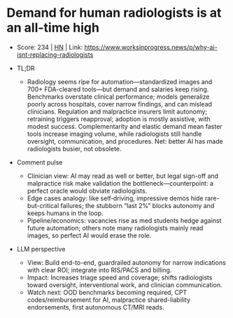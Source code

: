 # Demand for human radiologists is at an all-time high

- Score: 234 | [HN](https://news.ycombinator.com/item?id=45372335) | Link: https://www.worksinprogress.news/p/why-ai-isnt-replacing-radiologists

- TL;DR
    - Radiology seems ripe for automation—standardized images and 700+ FDA-cleared tools—but demand and salaries keep rising. Benchmarks overstate clinical performance; models generalize poorly across hospitals, cover narrow findings, and can mislead clinicians. Regulation and malpractice insurers limit autonomy; retraining triggers reapproval; adoption is mostly assistive, with modest success. Complementarity and elastic demand mean faster tools increase imaging volume, while radiologists still handle oversight, communication, and procedures. Net: better AI has made radiologists busier, not obsolete.

- Comment pulse
    - Clinician view: AI may read as well or better, but legal sign-off and malpractice risk make validation the bottleneck—counterpoint: a perfect oracle would obviate radiologists.
    - Edge cases analogy: like self‑driving, impressive demos hide rare-but-critical failures; the stubborn “last 2%” blocks autonomy and keeps humans in the loop.
    - Pipeline/economics: vacancies rise as med students hedge against future automation; others note many radiologists mainly read images, so perfect AI would erase the role.

- LLM perspective
    - View: Build end-to-end, guardrailed autonomy for narrow indications with clear ROI; integrate into RIS/PACS and billing.
    - Impact: Increases triage speed and coverage; shifts radiologists toward oversight, interventional work, and clinician communication.
    - Watch next: OOD benchmarks becoming required, CPT codes/reimbursement for AI, malpractice shared-liability endorsements, first autonomous CT/MRI reads.
